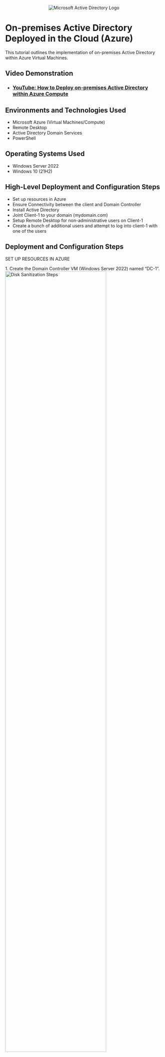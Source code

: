 <p align="center">
<img src="https://i.imgur.com/pU5A58S.png" alt="Microsoft Active Directory Logo"/>
</p>

<h1>On-premises Active Directory Deployed in the Cloud (Azure)</h1>
This tutorial outlines the implementation of on-premises Active Directory within Azure Virtual Machines.<br />


<h2>Video Demonstration</h2>

- ### [YouTube: How to Deploy on-premises Active Directory within Azure Compute](https://www.youtube.com)

<h2>Environments and Technologies Used</h2>

- Microsoft Azure (Virtual Machines/Compute)
- Remote Desktop
- Active Directory Domain Services
- PowerShell

<h2>Operating Systems Used </h2>

- Windows Server 2022
- Windows 10 (21H2)

<h2>High-Level Deployment and Configuration Steps</h2>

- Set up resources in Azure
- Ensure Connectivity between the client and Domain Controller
- Install Active Directory
- Joint Client-1 to your domain (mydomain.com)
- Setup Remote Desktop for non-administrative users on Client-1
- Create a bunch of additional users and attempt to log into client-1 with one of the users

<h2>Deployment and Configuration Steps</h2>

SET UP RESOURCES IN AZURE
<p>
1. Create the Domain Controller VM (Windows Server 2022) named “DC-1”.
<img src="https://i.imgur.com/cEGxBGS.png" height="80%" width="80%" alt="Disk Sanitization Steps"/>
</p>
2. Set Domain Controller’s NIC Private IP address to be static.
<img src="https://i.imgur.com/e5BUqgf.png" height="80%" width="80%" alt="Disk Sanitization Steps"/>
<img src="https://i.imgur.com/qgzlRt4.png" height="80%" width="80%" alt="Disk Sanitization Steps"/>
<img src="https://i.imgur.com/8OaIpeF.png" height="40%" width="40%" alt="Disk Sanitization Steps"/>
<img src="https://i.imgur.com/T0tmMKo.png" height="80%" width="80%" alt="Disk Sanitization Steps"/>
</p>
3. Create the Client VM (Windows 10) named “Client-1”. 
<img src="https://i.imgur.com/kVbF486.png" height="80%" width="80%" alt="Disk Sanitization Steps"/>
</p>
<br />
ENSURE CONNECTIVITY BETWEEN THE CLIENT AND DOMAIN CONTROLLER
</p>
4. Login to Client-1 with Remote Desktop and ping DC-1’s private IP address with ping -t <10.0.0.5> (perpetual ping).  
<img src="https://i.imgur.com/rfpvju4.png" height="40%" width="40%" alt="Disk Sanitization Steps"/>
</p>
5. Login to the Domain Controller and enable ICMPv4 in on the local windows Firewal. 
<img src="https://i.imgur.com/MVLQoJq.png" height="80%" width="80%" alt="Disk Sanitization Steps"/>
<img src="https://i.imgur.com/6ryPaC7.png" height="80%" width="80%" alt="Disk Sanitization Steps"/>
</p>
6. Check back at Client-1 to see the ping succeed.
<img src="https://i.imgur.com/50MqGdv.png" height="50%" width="50%" alt="Disk Sanitization Steps"/>
</p>
<br />
INSTALL ACTIVE DIRECTORY
</p>
7. Login to DC-1 and install Active Directory Domain Services
<img src="https://i.imgur.com/X0tBXrO.png" height="40%" width="40%" alt="Disk Sanitization Steps"/> 
</p>
     a. Add roles and features
<img src="https://i.imgur.com/lv0FZDG.png" height="50%" width="50%" alt="Disk Sanitization Steps"/>
<img src="https://i.imgur.com/q46NGa3.png" height="50%" width="50%" alt="Disk Sanitization Steps"/>
<img src="https://i.imgur.com/S0U6AUH.png" height="50%" width="50%" alt="Disk Sanitization Steps"/>
<img src="https://i.imgur.com/vjjtLMm.png" height="50%" width="50%" alt="Disk Sanitization Steps"/>
<img src="https://i.imgur.com/cX9NMml.png" height="50%" width="50%" alt="Disk Sanitization Steps"/>
<img src="https://i.imgur.com/2ZJccyp.png" height="30%" width="30%" alt="Disk Sanitization Steps"/>
<img src="https://i.imgur.com/ghAeNt3.png" height="50%" width="50%" alt="Disk Sanitization Steps"/>
<img src="https://i.imgur.com/jOCwitD.png" height="50%" width="50%" alt="Disk Sanitization Steps"/>
<img src="https://i.imgur.com/SAnmanx.png" height="50%" width="50%" alt="Disk Sanitization Steps"/>
<img src="https://i.imgur.com/IolZQ9Q.png" height="50%" width="50%" alt="Disk Sanitization Steps"/>
</p>
     b. Promote as a DC: Setup a new forest as mydomain.com   
<img src="https://i.imgur.com/tpAG3tU.png" height="50%" width="50%" alt="Disk Sanitization Steps"/>
<img src="https://i.imgur.com/5dSNftd.png" height="50%" width="50%" alt="Disk Sanitization Steps"/>
<img src="https://i.imgur.com/mIgNGO2.png" height="50%" width="50%" alt="Disk Sanitization Steps"/>
<img src="https://i.imgur.com/gGhAeMf.png" height="50%" width="50%" alt="Disk Sanitization Steps"/>
<img src="https://i.imgur.com/vqhAOB6.png" height="50%" width="50%" alt="Disk Sanitization Steps"/>
<img src="https://i.imgur.com/fLTA7yx.png" height="50%" width="50%" alt="Disk Sanitization Steps"/>
<img src="https://i.imgur.com/nNs22ex.png" height="50%" width="50%" alt="Disk Sanitization Steps"/>
<img src="https://i.imgur.com/wxxxRoG.png" height="50%" width="50%" alt="Disk Sanitization Steps"/>
</p>
     c. Restart and then log back into DC-1 as user: mydomain.com\labuser
<img src="https://i.imgur.com/A37kaNl.png" height="80%" width="80%" alt="Disk Sanitization Steps"/>
</p>
<br />
CREATE AN ADMIN AND NORMAL USER ACCOUNT IN ACTIVE DIRECTORY     
</p>
8. In Active Directory Users and Computers, create two folders called "_EMPLOYEES" and "_ADMINS"     
<img src="https://i.imgur.com/i1mCvqH.png" height="50%" width="50%" alt="Disk Sanitization Steps"/>
<img src="https://i.imgur.com/OfqCr4W.png" height="50%" width="50%" alt="Disk Sanitization Steps"/>
<img src="https://i.imgur.com/ucwdE44.png" height="50%" width="50%" alt="Disk Sanitization Steps"/>
<img src="https://i.imgur.com/4ZHQQ7p.png" height="50%" width="50%" alt="Disk Sanitization Steps"/>
</p>
9. Create a new employee named "fred meka" with the username of "fred_admin"
<img src="https://i.imgur.com/ZXCGwTr.png" height="50%" width="50%" alt="Disk Sanitization Steps"/>
<img src="https://i.imgur.com/ndl8yyP.png" height="50%" width="50%" alt="Disk Sanitization Steps"/>
<img src="https://i.imgur.com/JkBa8ku.png" height="50%" width="50%" alt="Disk Sanitization Steps"/>
<img src="https://i.imgur.com/8HtyXcG.png" height="50%" width="50%" alt="Disk Sanitization Steps"/>
<img src="https://i.imgur.com/oqqVZV4.png" height="50%" width="50%" alt="Disk Sanitization Steps"/>
</p>
10. Add fred_admin to the "Domain Admins" Security Group      
<img src="https://i.imgur.com/U4OSzQt.png" height="50%" width="50%" alt="Disk Sanitization Steps"/>
<img src="https://i.imgur.com/V9z3CBi.png" height="50%" width="50%" alt="Disk Sanitization Steps"/>
<img src="https://i.imgur.com/kZgd9KO.png" height="50%" width="50%" alt="Disk Sanitization Steps"/>
<img src="https://i.imgur.com/nJBJ3Qf.png" height="50%" width="50%" alt="Disk Sanitization Steps"/>
<img src="https://i.imgur.com/uMb8gOd.png" height="50%" width="50%" alt="Disk Sanitization Steps"/>
<img src="https://i.imgur.com/5daK5z7.png" height="50%" width="50%" alt="Disk Sanitization Steps"/>
</p>
11. Log off as "labuser" on DC-1 Remote Desktop connection and log back in as "mydomain.com\fred_admin"
<img src="https://i.imgur.com/61VjoBa.png" height="50%" width="50%" alt="Disk Sanitization Steps"/>
<img src="https://i.imgur.com/px7vTJS.png" height="50%" width="50%" alt="Disk Sanitization Steps"/>
</p>
<br />
JOINT CLIENT-1 TO YOUR DOMAIN (MYDOMAIN.COM)     
</p>
12. From Azure Portal, set client-1 DNS setting to DC-1 private IP Address: 10.0.0.4 and restart Client-1
<img src="https://i.imgur.com/0xKZ37v.png" height="80%" width="80%" alt="Disk Sanitization Steps"/>
<img src="https://i.imgur.com/oO6CYyQ.png" height="80%" width="80%" alt="Disk Sanitization Steps"/>
<img src="https://i.imgur.com/EYv0EKk.png" height="50%" width="50%" alt="Disk Sanitization Steps"/>
<img src="https://i.imgur.com/3DsrDBi.png" height="50%" width="50%" alt="Disk Sanitization Steps"/>
</p>
13. Login to Client-1 (Remote Desktop) as labuser and join it to the domain (computer will restart)
     a. System -> 
<img src="https://i.imgur.com/nujEw2x.png" height="80%" width="80%" alt="Disk Sanitization Steps"/>
</p>
<p>
<p>
<img src="https://i.imgur.com/DJmEXEB.png" height="80%" width="80%" alt="Disk Sanitization Steps"/>
</p>
<p>
<p>
<img src="https://i.imgur.com/DJmEXEB.png" height="80%" width="80%" alt="Disk Sanitization Steps"/>
</p>
<p>
